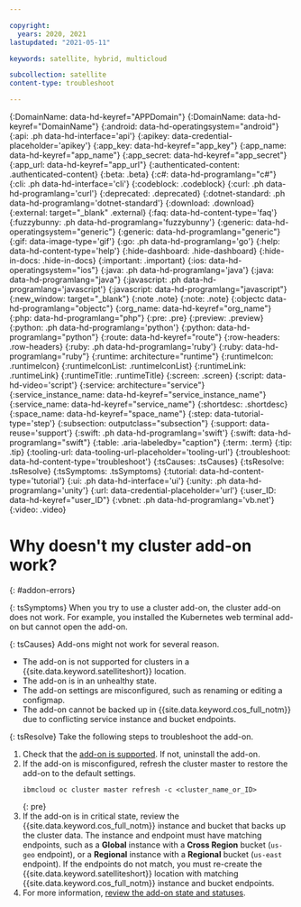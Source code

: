 ```yaml
---

copyright:
  years: 2020, 2021
lastupdated: "2021-05-11"

keywords: satellite, hybrid, multicloud

subcollection: satellite
content-type: troubleshoot

---
```


{:DomainName: data-hd-keyref="APPDomain"}
{:DomainName: data-hd-keyref="DomainName"}
{:android: data-hd-operatingsystem="android"}
{:api: .ph data-hd-interface='api'}
{:apikey: data-credential-placeholder='apikey'}
{:app_key: data-hd-keyref="app_key"}
{:app_name: data-hd-keyref="app_name"}
{:app_secret: data-hd-keyref="app_secret"}
{:app_url: data-hd-keyref="app_url"}
{:authenticated-content: .authenticated-content}
{:beta: .beta}
{:c#: data-hd-programlang="c#"}
{:cli: .ph data-hd-interface='cli'}
{:codeblock: .codeblock}
{:curl: .ph data-hd-programlang='curl'}
{:deprecated: .deprecated}
{:dotnet-standard: .ph data-hd-programlang='dotnet-standard'}
{:download: .download}
{:external: target="_blank" .external}
{:faq: data-hd-content-type='faq'}
{:fuzzybunny: .ph data-hd-programlang='fuzzybunny'}
{:generic: data-hd-operatingsystem="generic"}
{:generic: data-hd-programlang="generic"}
{:gif: data-image-type='gif'}
{:go: .ph data-hd-programlang='go'}
{:help: data-hd-content-type='help'}
{:hide-dashboard: .hide-dashboard}
{:hide-in-docs: .hide-in-docs}
{:important: .important}
{:ios: data-hd-operatingsystem="ios"}
{:java: .ph data-hd-programlang='java'}
{:java: data-hd-programlang="java"}
{:javascript: .ph data-hd-programlang='javascript'}
{:javascript: data-hd-programlang="javascript"}
{:new_window: target="_blank"}
{:note .note}
{:note: .note}
{:objectc data-hd-programlang="objectc"}
{:org_name: data-hd-keyref="org_name"}
{:php: data-hd-programlang="php"}
{:pre: .pre}
{:preview: .preview}
{:python: .ph data-hd-programlang='python'}
{:python: data-hd-programlang="python"}
{:route: data-hd-keyref="route"}
{:row-headers: .row-headers}
{:ruby: .ph data-hd-programlang='ruby'}
{:ruby: data-hd-programlang="ruby"}
{:runtime: architecture="runtime"}
{:runtimeIcon: .runtimeIcon}
{:runtimeIconList: .runtimeIconList}
{:runtimeLink: .runtimeLink}
{:runtimeTitle: .runtimeTitle}
{:screen: .screen}
{:script: data-hd-video='script'}
{:service: architecture="service"}
{:service_instance_name: data-hd-keyref="service_instance_name"}
{:service_name: data-hd-keyref="service_name"}
{:shortdesc: .shortdesc}
{:space_name: data-hd-keyref="space_name"}
{:step: data-tutorial-type='step'}
{:subsection: outputclass="subsection"}
{:support: data-reuse='support'}
{:swift: .ph data-hd-programlang='swift'}
{:swift: data-hd-programlang="swift"}
{:table: .aria-labeledby="caption"}
{:term: .term}
{:tip: .tip}
{:tooling-url: data-tooling-url-placeholder='tooling-url'}
{:troubleshoot: data-hd-content-type='troubleshoot'}
{:tsCauses: .tsCauses}
{:tsResolve: .tsResolve}
{:tsSymptoms: .tsSymptoms}
{:tutorial: data-hd-content-type='tutorial'}
{:ui: .ph data-hd-interface='ui'}
{:unity: .ph data-hd-programlang='unity'}
{:url: data-credential-placeholder='url'}
{:user_ID: data-hd-keyref="user_ID"}
{:vbnet: .ph data-hd-programlang='vb.net'}
{:video: .video}


# Why doesn't my cluster add-on work?
{: #addon-errors}

{: tsSymptoms}
When you try to use a cluster add-on, the cluster add-on does not work. For example, you installed the Kubernetes web terminal add-on but cannot open the add-on.

{: tsCauses}
Add-ons might not work for several reason.
* The add-on is not supported for clusters in a {{site.data.keyword.satelliteshort}} location.
* The add-on is in an unhealthy state.
* The add-on settings are misconfigured, such as renaming or editing a configmap.
* The add-on cannot be backed up in {{site.data.keyword.cos_full_notm}} due to conflicting service instance and bucket endpoints.

{: tsResolve}
Take the following steps to troubleshoot the add-on.

1.  Check that the [add-on is supported](/docs/openshift?topic=openshift-managed-addons#addons-satellite). If not, uninstall the add-on.
2.  If the add-on is misconfigured, refresh the cluster master to restore the add-on to the default settings. 
    ```
    ibmcloud oc cluster master refresh -c <cluster_name_or_ID>
    ```
    {: pre}
3.  If the add-on is in critical state, review the {{site.data.keyword.cos_full_notm}} instance and bucket that backs up the cluster data. The instance and endpoint must have matching endpoints, such as a **Global** instance with a **Cross Region** bucket (`us-geo` endpoint), or a **Regional** instance with a **Regional** bucket (`us-east` endpoint). If the endpoints do not match, you must re-create the {{site.data.keyword.satelliteshort}} location with matching {{site.data.keyword.cos_full_notm}} instance and bucket endpoints.
4.  For more information, [review the add-on state and statuses](/docs/containers?topic=containers-cs_troubleshoot_addons#debug_addons).
